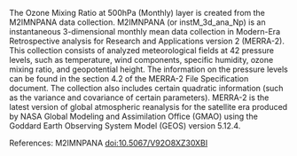 The Ozone Mixing Ratio at 500hPa (Monthly) layer is created from the M2IMNPANA data collection. M2IMNPANA (or instM_3d_ana_Np) is an instantaneous 3-dimensional monthly mean data collection in Modern-Era Retrospective analysis for Research and Applications version 2 (MERRA-2). This collection consists of analyzed meteorological fields at 42 pressure levels, such as temperature, wind components, specific humidity, ozone mixing ratio, and geopotential height. The information on the pressure levels can be found in the section 4.2 of the MERRA-2 File Specification document. The collection also includes certain quadratic information (such as the variance and covariance of certain parameters). MERRA-2 is the latest version of global atmospheric reanalysis for the satellite era produced by NASA Global Modeling and Assimilation Office (GMAO) using the Goddard Earth Observing System Model (GEOS) version 5.12.4.

References: M2IMNPANA [doi:10.5067/V92O8XZ30XBI](https://doi.org/10.5067/V92O8XZ30XBI)